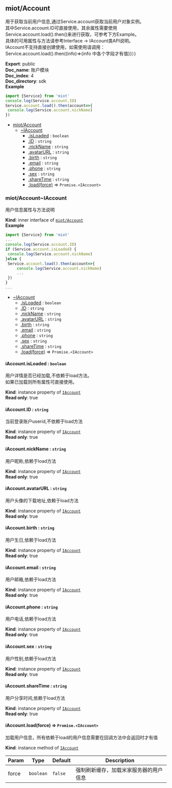 <a name="module_miot/Account"></a>

## miot/Account
用于获取当前用户信息,通过Service.account获取当前用户对象实例。  
其中Service.account.ID可直接使用，其余属性需要使用Service.account.load().then()来进行获取，可参考下方Example。  
具体的可用属性与方法请参考Interface -> IAccount类API说明。  
IAccount不支持直接创建使用，如需使用请调用：  
Service.account.load().then((info)=>{info 中各个字段才有值}}）)

**Export**: public  
**Doc_name**: 账户模块  
**Doc_index**: 4  
**Doc_directory**: sdk  
**Example**  
```js
import {Service} from 'miot'
console.log(Service.account.ID)
Service.account.load().then(account=>{
 console.log(Service.account.nickName)
})
```

* [miot/Account](#module_miot/Account)
    * [~IAccount](#module_miot/Account..IAccount)
        * [.isLoaded](#module_miot/Account..IAccount+isLoaded) : <code>boolean</code>
        * [.ID](#module_miot/Account..IAccount+ID) : <code>string</code>
        * [.nickName](#module_miot/Account..IAccount+nickName) : <code>string</code>
        * [.avatarURL](#module_miot/Account..IAccount+avatarURL) : <code>string</code>
        * [.birth](#module_miot/Account..IAccount+birth) : <code>string</code>
        * [.email](#module_miot/Account..IAccount+email) : <code>string</code>
        * [.phone](#module_miot/Account..IAccount+phone) : <code>string</code>
        * [.sex](#module_miot/Account..IAccount+sex) : <code>string</code>
        * [.shareTime](#module_miot/Account..IAccount+shareTime) : <code>string</code>
        * [.load(force)](#module_miot/Account..IAccount+load) ⇒ <code>Promise.&lt;IAccount&gt;</code>

<a name="module_miot/Account..IAccount"></a>

### miot/Account~IAccount
用户信息属性与方法说明

**Kind**: inner interface of [<code>miot/Account</code>](#module_miot/Account)  
**Example**  
```js
import {Service} from 'miot'
...
console.log(Service.account.ID)
if (Service.account.isLoaded) {
 console.log(Service.account.nickName)
}else {
 Service.account.load().then(account=>{
     console.log(Service.account.nickName)
     ...
 })
}
...
```

* [~IAccount](#module_miot/Account..IAccount)
    * [.isLoaded](#module_miot/Account..IAccount+isLoaded) : <code>boolean</code>
    * [.ID](#module_miot/Account..IAccount+ID) : <code>string</code>
    * [.nickName](#module_miot/Account..IAccount+nickName) : <code>string</code>
    * [.avatarURL](#module_miot/Account..IAccount+avatarURL) : <code>string</code>
    * [.birth](#module_miot/Account..IAccount+birth) : <code>string</code>
    * [.email](#module_miot/Account..IAccount+email) : <code>string</code>
    * [.phone](#module_miot/Account..IAccount+phone) : <code>string</code>
    * [.sex](#module_miot/Account..IAccount+sex) : <code>string</code>
    * [.shareTime](#module_miot/Account..IAccount+shareTime) : <code>string</code>
    * [.load(force)](#module_miot/Account..IAccount+load) ⇒ <code>Promise.&lt;IAccount&gt;</code>

<a name="module_miot/Account..IAccount+isLoaded"></a>

#### iAccount.isLoaded : <code>boolean</code>
用户详情是否已经加载,不依赖于load方法。  
如果已加载则所有属性可直接使用。

**Kind**: instance property of [<code>IAccount</code>](#module_miot/Account..IAccount)  
**Read only**: true  
<a name="module_miot/Account..IAccount+ID"></a>

#### iAccount.ID : <code>string</code>
当前登录账户userid,不依赖于load方法

**Kind**: instance property of [<code>IAccount</code>](#module_miot/Account..IAccount)  
**Read only**: true  
<a name="module_miot/Account..IAccount+nickName"></a>

#### iAccount.nickName : <code>string</code>
用户昵称,依赖于load方法

**Kind**: instance property of [<code>IAccount</code>](#module_miot/Account..IAccount)  
**Read only**: true  
<a name="module_miot/Account..IAccount+avatarURL"></a>

#### iAccount.avatarURL : <code>string</code>
用户头像的下载地址,依赖于load方法

**Kind**: instance property of [<code>IAccount</code>](#module_miot/Account..IAccount)  
**Read only**: true  
<a name="module_miot/Account..IAccount+birth"></a>

#### iAccount.birth : <code>string</code>
用户生日,依赖于load方法

**Kind**: instance property of [<code>IAccount</code>](#module_miot/Account..IAccount)  
**Read only**: true  
<a name="module_miot/Account..IAccount+email"></a>

#### iAccount.email : <code>string</code>
用户邮箱,依赖于load方法

**Kind**: instance property of [<code>IAccount</code>](#module_miot/Account..IAccount)  
**Read only**: true  
<a name="module_miot/Account..IAccount+phone"></a>

#### iAccount.phone : <code>string</code>
用户电话,依赖于load方法

**Kind**: instance property of [<code>IAccount</code>](#module_miot/Account..IAccount)  
**Read only**: true  
<a name="module_miot/Account..IAccount+sex"></a>

#### iAccount.sex : <code>string</code>
用户性别,依赖于load方法

**Kind**: instance property of [<code>IAccount</code>](#module_miot/Account..IAccount)  
**Read only**: true  
<a name="module_miot/Account..IAccount+shareTime"></a>

#### iAccount.shareTime : <code>string</code>
用户分享时间,依赖于load方法

**Kind**: instance property of [<code>IAccount</code>](#module_miot/Account..IAccount)  
**Read only**: true  
<a name="module_miot/Account..IAccount+load"></a>

#### iAccount.load(force) ⇒ <code>Promise.&lt;IAccount&gt;</code>
加载用户信息，所有依赖于load的用户信息需要在回调方法中会返回时才有值

**Kind**: instance method of [<code>IAccount</code>](#module_miot/Account..IAccount)  

| Param | Type | Default | Description |
| --- | --- | --- | --- |
| force | <code>boolean</code> | <code>false</code> | 强制刷新缓存，加载米家服务器的用户信息 |

